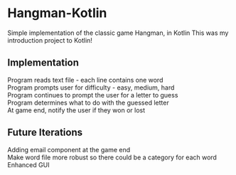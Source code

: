 # Hangman-Kotlin
Simple implementation of the classic game Hangman, in Kotlin
This was my introduction project to Kotlin!

## Implementation
Program reads text file - each line contains one word<br>
Program prompts user for difficulty - easy, medium, hard<br>
Program continues to prompt the user for a letter to guess<br>
Program determines what to do with the guessed letter<br>
At game end, notify the user if they won or lost<br>

## Future Iterations
Adding email component at the game end<br>
Make word file more robust so there could be a category for each word<br>
Enhanced GUI
